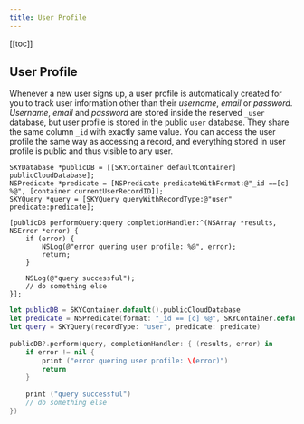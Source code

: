 ```yaml
---
title: User Profile
---
```


[[toc]]


## User Profile

Whenever a new user signs up, a user profile is automatically created for
you to track user information other than their _username_, _email_ or _password_. _Username_, _email_ and _password_ are stored inside the reserved `_user` database, but user profile is stored in the public `user` database. They share the same column `_id` with exactly same value. You can access the
user profile the same way as accessing a record, and everything stored in
user profile is public and thus visible to any user.

```obj-c
SKYDatabase *publicDB = [[SKYContainer defaultContainer] publicCloudDatabase];
NSPredicate *predicate = [NSPredicate predicateWithFormat:@"_id ==[c] %@", [container currentUserRecordID]];
SKYQuery *query = [SKYQuery queryWithRecordType:@"user" predicate:predicate];

[publicDB performQuery:query completionHandler:^(NSArray *results, NSError *error) {
    if (error) {
        NSLog(@"error quering user profile: %@", error);
        return;
    }

    NSLog(@"query successful");
    // do something else
}];
```

```swift
let publicDB = SKYContainer.default().publicCloudDatabase
let predicate = NSPredicate(format: "_id == [c] %@", SKYContainer.default().currentUserRecordID)
let query = SKYQuery(recordType: "user", predicate: predicate)
    
publicDB?.perform(query, completionHandler: { (results, error) in
    if error != nil {
        print ("error quering user profile: \(error)")
        return
    }
    
    print ("query successful")
    // do something else
})
```